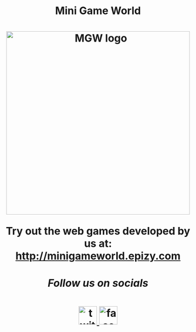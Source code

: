 <h1 align='center'>Mini Game World<h1>

<div align='center'>

<img src='https://avatars.githubusercontent.com/u/74375261?s=200&v=4' width='500px' alt='MGW logo' />

Try out the web games developed by us at: http://minigameworld.epizy.com

<h5>Follow us on socials</h5>

<a href="https://twitter.com/parttimegamer04" target="_blank">
<img
 src="https://cdn.jsdelivr.net/gh/devicons/devicon/icons/twitter/twitter-original.svg" alt='twitter' title='twitter' width='50' height='50' />
</a>
<a href='https://www.facebook.com/Part-Time-Gamer-117209040970515'>
<img
 src="https://cdn.jsdelivr.net/gh/devicons/devicon/icons/facebook/facebook-original.svg" alt='facebook' title='facebook' width='50' height='50' />  
</a>

</div>

